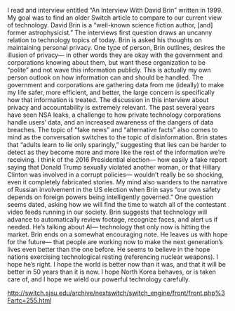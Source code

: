 
I read and interview entitled “An Interview With David Brin” written in 1999. My goal was to find an older Switch article to compare to our current view of technology. David Brin is a “well-known science fiction author, [and] former astrophysicist.” The interviews first question draws an uncanny relation to technology topics of today. Brin is asked his thoughts on maintaining personal privacy. One type of person, Brin outlines, desires the illusion of privacy— in other words they are okay with the government and corporations knowing about them, but want these organization to be “polite” and not wave this information publicly. This is actually my own person outlook on how information can and should be handled. The government and corporations are gathering data from me (ideally) to make my life safer, more efficient, and better, the large concern is specifically how that information is treated. The discussion in this interview about privacy and accountability is extremely relevant. The past several years have seen NSA leaks, a challenge to how private technology corporations handle users’ data, and an increased awareness of the dangers of data breaches. The topic of “fake news” and “alternative facts” also comes to mind as the conversation switches to the topic of disinformation. Brin states that “adults learn to lie only sparingly,” suggesting that lies can be harder to detect as they become more and more like the rest of the information we’re receiving. I think of the 2016 Presidential election— how easily a fake report saying that Donald Trump sexually violated another woman, or that Hillary Clinton was involved in a corrupt policies— wouldn’t really be so shocking, even it completely fabricated stories. My mind also wanders to the narrative of Russian involvement in the US election when Brin says “our own safety depends on foreign powers being intelligently governed.” One question seems dated, asking how we will find the time to watch all of the contestant video feeds running in our society. Brin suggests that technology will advance to automatically review footage, recognize faces, and alert us if needed. He’s talking about AI— technology that only now is hitting the market. Brin ends on a somewhat encouraging note. He leaves us with hope for the future— that people are working now to make the next generation’s lives even better than the one before. He seems to believe in the hope nations exercising technological resting (referencing nuclear weapons). I hope he’s right. I hope the world is better now than it was, and that it will be better in 50 years than it is now. I hope North Korea behaves, or is taken care of, and I hope we wield our powerful technology carefully. 

http://switch.sjsu.edu/archive/nextswitch/switch_engine/front/front.php%3Fartc=255.html
